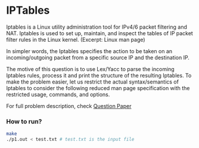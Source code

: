 # IPTables

Iptables is a Linux utility administration tool for IPv4/6 packet filtering and NAT.
Iptables is used to set up, maintain, and inspect the tables of IP packet filter rules in the
Linux kernel. (Excerpt: Linux man page)

In simpler words, the Iptables specifies the action to be taken on an incoming/outgoing
packet from a specific source IP and the destination IP.

The motive of this question is to use Lex/Yacc to parse the incoming Iptables rules,
process it and print the structure of the resulting Iptables. To make the problem easier,
let us restrict the actual syntax/semantics of Iptables to consider the following reduced
man page specification with the restricted usage, commands, and options.

For full problem description, check [Question Paper](#)

### How to run?

```bash
make
./p1.out < test.txt	# test.txt is the input file
```
